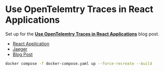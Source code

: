 # Use OpenTelemtry Traces in React Applications

Set up for the
[**Use OpenTelemtry Traces in React Applications**](https://ricoberger.de/blog/posts/use-opentelemetry-traces-in-react-applications/)
blog post.

- [React Application](http://localhost:3000/)
- [Jaeger](http://localhost:16686/search)
- [Blog Post](https://ricoberger.de/blog/posts/use-opentelemetry-traces-in-react-applications/)

```sh
docker compose -f docker-compose.yaml up --force-recreate --build
```
